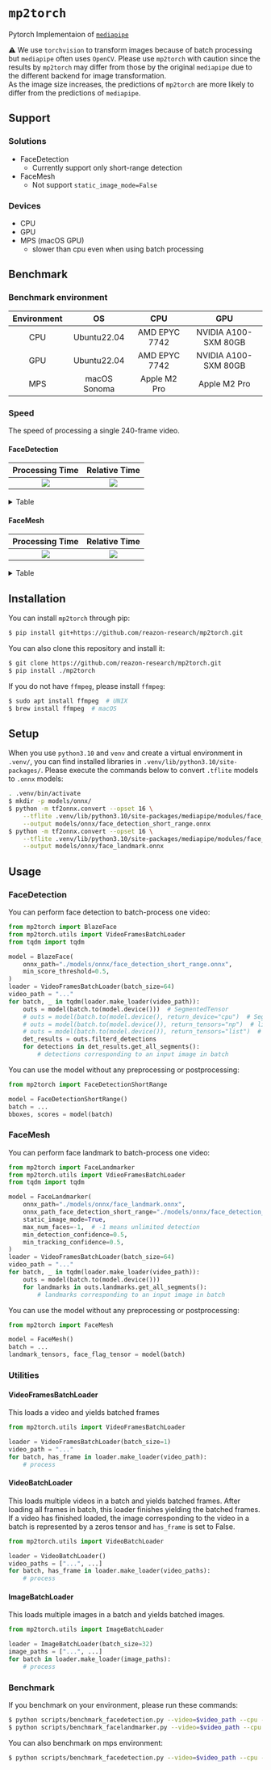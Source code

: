 # `mp2torch`
Pytorch Implementaion of [`mediapipe`](https://github.com/google/mediapipe)

⚠️ We use `torchvision` to transform images because of batch processing but `mediapipe` often uses `OpenCV`.
Please use `mp2torch` with caution since the results by `mp2torch` may differ from those by the original `mediapipe` due to the different backend for image transformation.  
As the image size increases, the predictions of `mp2torch` are more likely to differ from the predictions of `mediapipe`.

## Support
### Solutions
- FaceDetection
  - Currently support only short-range detection
- FaceMesh
  - Not support `static_image_mode=False`
### Devices
- CPU
- GPU
- MPS (macOS GPU)
  - slower than cpu even when using batch processing

## Benchmark
### Benchmark environment
| Environment |      OS      |      CPU      |         GPU          |
| :---------: | :----------: | :-----------: | :------------------: |
|     CPU     | Ubuntu22.04  | AMD EPYC 7742 | NVIDIA A100-SXM 80GB |
|     GPU     | Ubuntu22.04  | AMD EPYC 7742 | NVIDIA A100-SXM 80GB |
|     MPS     | macOS Sonoma | Apple M2 Pro  |     Apple M2 Pro     |

### Speed
The speed of processing a single 240-frame video.

#### FaceDetection

|           Processing Time            |                 Relative Time                 |
| :----------------------------------: | :-------------------------------------------: |
| ![](./assets/facedetection/time.png) | ![](./assets/facedetection/relative-time.png) |

<details>
<summary>Table</summary>

| \#batch | `mediapipe` (CPU) | `mp2torch` (CPU) | `mp2torch` (GPU) | `mp2torch` (MPS) |
| ------: | ----------------: | ---------------: | ---------------: | ---------------: |
|       1 |       **0.856 s** |          4.053 s |          2.136 s |          6.541 s |
|       8 |                 - |          1.880 s |      **0.769 s** |          2.030 s |
|      16 |                 - |          1.634 s |      **0.637 s** |          1.652 s |
|      32 |                 - |          1.337 s |      **0.594 s** |          1.508 s |

</details>

#### FaceMesh

|           Processing Time           |                Relative Time                 |
| :---------------------------------: | :------------------------------------------: |
| ![](./assets/facelandmark/time.png) | ![](./assets/facelandmark/relative-time.png) |

<details>
<summary>Table</summary>

| \#batch | `mediapipe` (CPU) | `mp2torch` (CPU) | `mp2torch` (GPU) | `mp2torch` (MPS) |
| ------: | ----------------: | ---------------: | ---------------: | ---------------: |
|       1 |        **2.268s** |         12.076 s |          5.179 s |         32.993 s |
|       8 |                 - |          6.856 s |      **1.497 s** |          9.015 s |
|      16 |                 - |          5.736 s |      **1.128 s** |          4.569 s |
|      32 |                 - |          4.094 s |      **0.928 s** |          4.007 s |

</details>

## Installation
You can install `mp2torch` through pip:
```sh
$ pip install git+https://github.com/reazon-research/mp2torch.git
```

You can also clone this repository and install it:
```sh
$ git clone https://github.com/reazon-research/mp2torch.git
$ pip install ./mp2torch
```

If you do not have `ffmpeg`, please install `ffmpeg`:
```sh
$ sudo apt install ffmpeg  # UNIX
$ brew install ffmpeg  # macOS
```

## Setup
When you use `python3.10` and `venv` and create a virtual environment in `.venv/`, you can find installed libraries in `.venv/lib/python3.10/site-packages/`.
Please execute the commands below to convert `.tflite` models to `.onnx` models:
```sh
. .venv/bin/activate
$ mkdir -p models/onnx/
$ python -m tf2onnx.convert --opset 16 \
    --tflite .venv/lib/python3.10/site-packages/mediapipe/modules/face_detection/face_detection_short_range.tflite \
    --output models/onnx/face_detection_short_range.onnx
$ python -m tf2onnx.convert --opset 16 \
    --tflite .venv/lib/python3.10/site-packages/mediapipe/modules/face_landmark/face_landmark.tflite \
    --output models/onnx/face_landmark.onnx
```

## Usage

### FaceDetection
You can perform face detection to batch-process one video:
```python
from mp2torch import BlazeFace
from mp2torch.utils import VideoFramesBatchLoader
from tqdm import tqdm

model = BlazeFace(
    onnx_path="./models/onnx/face_detection_short_range.onnx",
    min_score_threshold=0.5,
)
loader = VideoFramesBatchLoader(batch_size=64)
video_path = "..."
for batch, _ in tqdm(loader.make_loader(video_path)):
    outs = model(batch.to(model.device()))  # SegmentedTensor
    # outs = model(batch.to(model.device(), return_device="cpu")  # SegmentedTensor on cpu
    # outs = model(batch.to(model.device()), return_tensors="np")  # list[np.NDArray]
    # outs = model(batch.to(model.device()), return_tensors="list")  # list[list]
    det_results = outs.filterd_detections
    for detections in det_results.get_all_segments():
    	# detections corresponding to an input image in batch
```

You can use the model without any preprocessing or postprocessing:
```python
from mp2torch import FaceDetectionShortRange

model = FaceDetectionShortRange()
batch = ...
bboxes, scores = model(batch)
```

### FaceMesh
You can perform face landmark to batch-process one video:
```python
from mp2torch import FaceLandmarker
from mp2torch.utils import VdieoFramesBatchLoader
from tqdm import tqdm

model = FaceLandmarker(
    onnx_path="./models/onnx/face_landmark.onnx",
    onnx_path_face_detection_short_range="./models/onnx/face_detection_short_range.onnx",
    static_image_mode=True,
    max_num_faces=-1,  # -1 means unlimited detection
    min_detection_confidence=0.5,
    min_tracking_confidence=0.5,
)
loader = VideoFramesBatchLoader(batch_size=64)
video_path = "..."
for batch, _ in tqdm(loader.make_loader(video_path)):
    outs = model(batch.to(model.device()))
    for landmarks in outs.landmarks.get_all_segments():
        # landmarks corresponding to an input image in batch
```

You can use the model without any preprocessing or postprocessing:
```python
from mp2torch import FaceMesh

model = FaceMesh()
batch = ...
landmark_tensors, face_flag_tensor = model(batch)
```

### Utilities

#### VideoFramesBatchLoader
This loads a video and yields batched frames
```python
from mp2torch.utils import VideoFramesBatchLoader

loader = VideoFramesBatchLoader(batch_size=1)
video_path = "..."
for batch, has_frame in loader.make_loader(video_path):
    # process
```

#### VideoBatchLoader
This loads multiple videos in a batch and yields batched frames.
After loading all frames in batch, this loader finishes yielding the batched frames.
If a video has finished loaded, the image corresponding to the video in a batch is represented by a zeros tensor and `has_frame` is set to False.
```python
from mp2torch.utils import VideoBatchLoader

loader = VideoBatchLoader()
video_paths = ["...", ...]
for batch, has_frame in loader.make_loader(video_paths):
    # process
```

#### ImageBatchLoader
This loads multiple images in a batch and yields batched images.
```python
from mp2torch.utils import ImageBatchLoader

loader = ImageBatchLoader(batch_size=32)
image_paths = ["...", ...]
for batch in loader.make_loader(image_paths):
    # process
```

### Benchmark
If you benchmark on your environment, please run these commands:
```sh
$ python scripts/benchmark_facedetection.py --video=$video_path --cpu --cuda
$ python scripts/benchmark_facelandmarker.py --video=$video_path --cpu --cuda
```

You can also benchmark on mps environment:
```sh
$ python scripts/benchmark_facedetection.py --video=$video_path --cpu --mps
```

